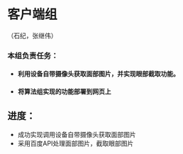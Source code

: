 # 客户端组

（石纪，张继伟）

### 本组负责任务：

- #### 利用设备自带摄像头获取面部图片，并实现眼部截取功能。

- #### 将算法组实现的功能部署到网页上



## 进度：

- 成功实现调用设备自带摄像头获取面部图片
- 采用百度API处理面部图片，截取眼部图片